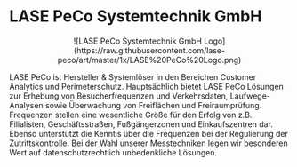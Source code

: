 # LASE PeCo Systemtechnik GmbH

<p align="center">
![LASE PeCo Systemtechnik GmbH Logo](https://raw.githubusercontent.com/lase-peco/art/master/1x/LASE%20PeCo%20Logo.png)
</p>

LASE PeCo ist Hersteller & Systemlöser in den Bereichen Customer Analytics und Perimeterschutz. Hauptsächlich bietet LASE PeCo Lösungen zur Erhebung von Besucherfrequenzen und Verkehrsdaten, Laufwege-Analysen sowie Überwachung von Freiflächen und Freiraumprüfung. Frequenzen stellen eine wesentliche Größe für den Erfolg von z.B. Filialisten, Geschäftsstraßen, Fußgängerzonen und Einkaufszentren dar. Ebenso unterstützt die Kenntis über die Frequenzen bei der Regulierung der Zutrittskontrolle. Bei der Wahl unserer Messtechniken legen wir besonderen Wert auf datenschutzrechtlich unbedenkliche Lösungen.


